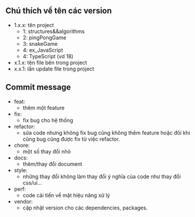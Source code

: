 ## Chú thích về tên các version

* 1.x.x: tên project 
  * 1: structures&&algorithms
  * 2: pingPongGame
  * 3: snakeGame
  * 4: ex_JavaScript
  * 4: TypeScript (vd 18)
* x.1.x: tên file bên trong project
* x.x.1: lần update file trong project


## Commit message
* feat: 
  * thêm một feature
* fix: 
  * fix bug cho hệ thống
* refactor: 
  * sửa code nhưng không fix bug cũng không thêm feature hoặc đôi khi cũng bug cũng được fix từ việc refactor.
* chore: 
  * một số thay đổi nhỏ
* docs: 
  * thêm/thay đổi document
* style: 
  * những thay đổi không làm thay đổi ý nghĩa của code như thay đổi css/ui...
* perf: 
  * code cải tiến về mặt hiệu năng xử lý
* vendor: 
  * cập nhật version cho các dependencies, packages.

